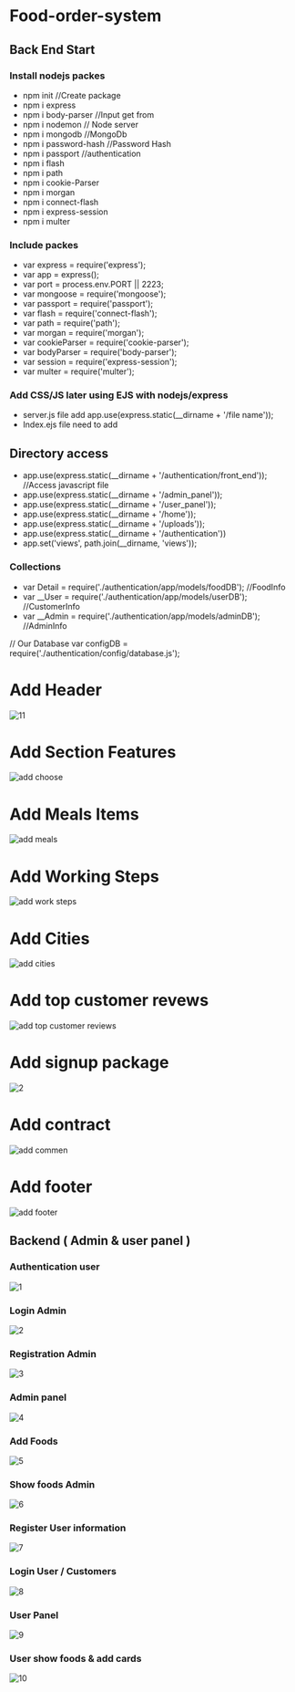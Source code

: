 # Food-order-system

## Back End Start

### Install nodejs packes
- npm init //Create package       
- npm i express  
- npm i body-parser //Input get from
- npm i nodemon  // Node server
- npm i mongodb  //MongoDb
- npm i password-hash  //Password Hash
- npm i passport //authentication
- npm i flash
- npm i path
- npm i cookie-Parser
- npm i morgan
- npm i connect-flash
- npm i express-session
- npm i multer

### Include packes
- var express = require('express');
- var app = express();
- var port = process.env.PORT || 2223;
- var mongoose = require('mongoose');
- var passport = require('passport');
- var flash = require('connect-flash');
- var path = require('path');
- var morgan = require('morgan');
- var cookieParser = require('cookie-parser');
- var bodyParser = require('body-parser');
- var session = require('express-session');
- var multer = require('multer');


### Add CSS/JS later using EJS with nodejs/express
- server.js file add app.use(express.static(__dirname + '/file name'));
- Index.ejs file need to add <script src="/javascripts/jquery.js"></script>    

## Directory access
- app.use(express.static(__dirname + '/authentication/front_end')); //Access javascript file
- app.use(express.static(__dirname + '/admin_panel')); 
- app.use(express.static(__dirname + '/user_panel'));
- app.use(express.static(__dirname + '/home')); 
- app.use(express.static(__dirname + '/uploads')); 
- app.use(express.static(__dirname + '/authentication'))
- app.set('views', path.join(__dirname, 'views'));

### Collections
- var Detail = require('./authentication/app/models/foodDB'); //FoodInfo
- var __User = require('./authentication/app/models/userDB'); //CustomerInfo
- var __Admin = require('./authentication/app/models/adminDB'); //AdminInfo

// Our Database
var configDB = require('./authentication/config/database.js');

# Add Header
![11](https://user-images.githubusercontent.com/31995155/61857629-54cddf00-aee6-11e9-889f-511581b70b32.png)

# Add Section Features
![add choose](https://user-images.githubusercontent.com/31995155/59962095-9abc0f80-9502-11e9-8a0f-7fde8535bf43.png)

# Add Meals Items
![add meals](https://user-images.githubusercontent.com/31995155/59966243-2baedd00-953b-11e9-83b0-dd6ef9924c00.png)

# Add Working Steps
![add work steps](https://user-images.githubusercontent.com/31995155/59967765-ae8e6280-9550-11e9-8fb6-f06673f1d1cc.png)

# Add Cities
![add cities](https://user-images.githubusercontent.com/31995155/59976785-e9dd6f80-95ea-11e9-904a-37564f26952e.png)

# Add top customer revews
![add top customer reviews](https://user-images.githubusercontent.com/31995155/59979282-7a29ad80-9607-11e9-8bce-b7d3571bbd1d.png)

# Add signup package
![2](https://user-images.githubusercontent.com/31995155/61588605-68b0d280-abc0-11e9-8d30-992205368676.png)

# Add contract
![add commen](https://user-images.githubusercontent.com/31995155/59981740-d56c9780-9629-11e9-9d7b-adc8e210cfb7.png)

# Add footer
![add footer](https://user-images.githubusercontent.com/31995155/59981745-eddcb200-9629-11e9-8ee2-c6452d7952a9.png)


## Backend ( Admin & user panel )
### Authentication user
![1](https://user-images.githubusercontent.com/31995155/62408784-ccd78b80-b5ef-11e9-8f51-88dcb7be382d.png)

### Login Admin
![2](https://user-images.githubusercontent.com/31995155/62408785-ce08b880-b5ef-11e9-8977-a3f6a9ad2ba7.png)

### Registration Admin
![3](https://user-images.githubusercontent.com/31995155/62408786-cf39e580-b5ef-11e9-889e-ee1ae0d26b5d.png)

### Admin panel
![4](https://user-images.githubusercontent.com/31995155/62408787-d06b1280-b5ef-11e9-8b7c-b9b71fe44082.png)

### Add Foods
![5](https://user-images.githubusercontent.com/31995155/62408788-d19c3f80-b5ef-11e9-9f43-f16d00a6acc8.png)

### Show foods Admin
![6](https://user-images.githubusercontent.com/31995155/62408790-d2cd6c80-b5ef-11e9-8946-759d00d1c2a7.png)

### Register User information
![7](https://user-images.githubusercontent.com/31995155/62408791-db25a780-b5ef-11e9-888d-6108abe391bd.png)

### Login User / Customers
![8](https://user-images.githubusercontent.com/31995155/62408796-df51c500-b5ef-11e9-93b1-ee842da59b1f.png)

### User Panel
![9](https://user-images.githubusercontent.com/31995155/62408799-e24cb580-b5ef-11e9-8610-600189036ef5.png)

### User show foods & add cards
![10](https://user-images.githubusercontent.com/31995155/62408802-e4167900-b5ef-11e9-89c2-de993698cd6c.png)
